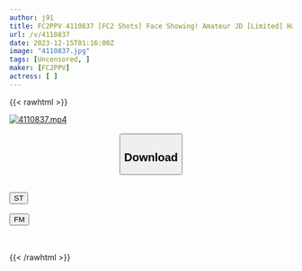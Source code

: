 ```yaml
---
author: j91
title: FC2PPV 4110837 [FC2 Shots] Face Showing! Amateur JD [Limited] Hana-Chan, 21 Years Old, Super Tall Gal JD With A Height Of 180 CM! ! She’s So Carnivorous That She Even Has Sex After Practicing Martial Arts! ! Intense Sex With A Very Rare Lewd Body And A Creampie Ko! ! [cen]
url: /v/4110837
date: 2023-12-15T01:16:00Z
image: "4110837.jpg"
tags: [Uncensored, ]
maker: [FC2PPV]
actress: [ ]
---
```



{{< rawhtml >}}

<div class="video" data-videoid="kLx6VxM1awsOJ63">
    <a href="javascript:;">
        <img src="/v/4110837/4110837.jpg" width="WIDTH" height="HEIGHT" alt="4110837.mp4" loading="lazy">
    </a>
</div>

<script type="text/javascript" src="https://j91.asia/asset/on-demand-st.js"></script>

<br>
  <link rel="stylesheet" href="https://j91.asia/asset/bs5.css">
  
  <center>
  <button class="btn btn-primary" type="button" data-bs-toggle="collapse" data-bs-target=".multi-collapse" aria-expanded="false" aria-controls="multiCollapseExample1 multiCollapseExample2"><h2>Download</h2></button></center>
</p>
<div class="row">
  <div class="col">
    <div class="collapse multi-collapse" id="multiCollapseExample1">
      <div class="card card-body">
	      	      <br>
<div class="buttons">  
<a href="https://streamtape.to/v/kLx6VxM1awsOJ63" target="_blank"><button class="btn-hover color-3"><i class="fa fa-download"></i> ST</button></a></div>
    </div>
  </div>
</div>
  <div class="col">
    <div class="collapse multi-collapse" id="multiCollapseExample2">
      <div class="card card-body">
	      <br>
<div class="buttons">
    <a href="https://filemoon.sx/d/mwrgvdqsjvll" target="_blank"><button class="btn-hover color-8"><i class="fa fa-download"></i> FM</button></a></div>
<br><br>
      </div>
    </div>
  </div>
</div>

{{< /rawhtml >}}